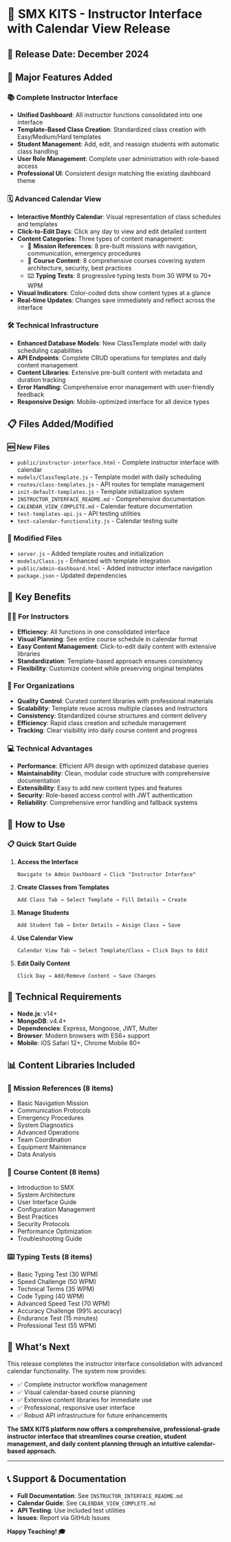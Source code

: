 # 🎉 SMX KITS - Instructor Interface with Calendar View Release

## 📅 Release Date: December 2024

## 🚀 **Major Features Added**

### 📚 **Complete Instructor Interface**
- **Unified Dashboard**: All instructor functions consolidated into one interface
- **Template-Based Class Creation**: Standardized class creation with Easy/Medium/Hard templates
- **Student Management**: Add, edit, and reassign students with automatic class handling
- **User Role Management**: Complete user administration with role-based access
- **Professional UI**: Consistent design matching the existing dashboard theme

### 🗓️ **Advanced Calendar View**
- **Interactive Monthly Calendar**: Visual representation of class schedules and templates
- **Click-to-Edit Days**: Click any day to view and edit detailed content
- **Content Categories**: Three types of content management:
  - 🎯 **Mission References**: 8 pre-built missions with navigation, communication, emergency procedures
  - 📖 **Course Content**: 8 comprehensive courses covering system architecture, security, best practices
  - ⌨️ **Typing Tests**: 8 progressive typing tests from 30 WPM to 70+ WPM
- **Visual Indicators**: Color-coded dots show content types at a glance
- **Real-time Updates**: Changes save immediately and reflect across the interface

### 🛠️ **Technical Infrastructure**
- **Enhanced Database Models**: New ClassTemplate model with daily scheduling capabilities
- **API Endpoints**: Complete CRUD operations for templates and daily content management
- **Content Libraries**: Extensive pre-built content with metadata and duration tracking
- **Error Handling**: Comprehensive error management with user-friendly feedback
- **Responsive Design**: Mobile-optimized interface for all device types

## 📋 **Files Added/Modified**

### 🆕 **New Files**
- `public/instructor-interface.html` - Complete instructor interface with calendar
- `models/ClassTemplate.js` - Template model with daily scheduling
- `routes/class-templates.js` - API routes for template management
- `init-default-templates.js` - Template initialization system
- `INSTRUCTOR_INTERFACE_README.md` - Comprehensive documentation
- `CALENDAR_VIEW_COMPLETE.md` - Calendar feature documentation
- `test-templates-api.js` - API testing utilities
- `test-calendar-functionality.js` - Calendar testing suite

### 🔄 **Modified Files**
- `server.js` - Added template routes and initialization
- `models/Class.js` - Enhanced with template integration
- `public/admin-dashboard.html` - Added instructor interface navigation
- `package.json` - Updated dependencies

## 🎯 **Key Benefits**

### 👨‍🏫 **For Instructors**
- **Efficiency**: All functions in one consolidated interface
- **Visual Planning**: See entire course schedule in calendar format
- **Easy Content Management**: Click-to-edit daily content with extensive libraries
- **Standardization**: Template-based approach ensures consistency
- **Flexibility**: Customize content while preserving original templates

### 🏫 **For Organizations**
- **Quality Control**: Curated content libraries with professional materials
- **Scalability**: Template reuse across multiple classes and instructors
- **Consistency**: Standardized course structures and content delivery
- **Efficiency**: Rapid class creation and schedule management
- **Tracking**: Clear visibility into daily course content and progress

### 💻 **Technical Advantages**
- **Performance**: Efficient API design with optimized database queries
- **Maintainability**: Clean, modular code structure with comprehensive documentation
- **Extensibility**: Easy to add new content types and features
- **Security**: Role-based access control with JWT authentication
- **Reliability**: Comprehensive error handling and fallback systems

## 🚀 **How to Use**

### 📋 **Quick Start Guide**

1. **Access the Interface**
   ```
   Navigate to Admin Dashboard → Click "Instructor Interface"
   ```

2. **Create Classes from Templates**
   ```
   Add Class Tab → Select Template → Fill Details → Create
   ```

3. **Manage Students**
   ```
   Add Student Tab → Enter Details → Assign Class → Save
   ```

4. **Use Calendar View**
   ```
   Calendar View Tab → Select Template/Class → Click Days to Edit
   ```

5. **Edit Daily Content**
   ```
   Click Day → Add/Remove Content → Save Changes
   ```

## 🔧 **Technical Requirements**

- **Node.js**: v14+ 
- **MongoDB**: v4.4+
- **Dependencies**: Express, Mongoose, JWT, Multer
- **Browser**: Modern browsers with ES6+ support
- **Mobile**: iOS Safari 12+, Chrome Mobile 80+

## 📊 **Content Libraries Included**

### 🎯 **Mission References (8 items)**
- Basic Navigation Mission
- Communication Protocols  
- Emergency Procedures
- System Diagnostics
- Advanced Operations
- Team Coordination
- Equipment Maintenance
- Data Analysis

### 📖 **Course Content (8 items)**
- Introduction to SMX
- System Architecture
- User Interface Guide
- Configuration Management
- Best Practices
- Security Protocols
- Performance Optimization
- Troubleshooting Guide

### ⌨️ **Typing Tests (8 items)**
- Basic Typing Test (30 WPM)
- Speed Challenge (50 WPM)
- Technical Terms (35 WPM)
- Code Typing (40 WPM)
- Advanced Speed Test (70 WPM)
- Accuracy Challenge (99% accuracy)
- Endurance Test (15 minutes)
- Professional Test (55 WPM)

## 🎉 **What's Next**

This release completes the instructor interface consolidation with advanced calendar functionality. The system now provides:

- ✅ Complete instructor workflow management
- ✅ Visual calendar-based course planning
- ✅ Extensive content libraries for immediate use
- ✅ Professional, responsive user interface
- ✅ Robust API infrastructure for future enhancements

**The SMX KITS platform now offers a comprehensive, professional-grade instructor interface that streamlines course creation, student management, and daily content planning through an intuitive calendar-based approach.**

---

## 📞 **Support & Documentation**

- **Full Documentation**: See `INSTRUCTOR_INTERFACE_README.md`
- **Calendar Guide**: See `CALENDAR_VIEW_COMPLETE.md`
- **API Testing**: Use included test utilities
- **Issues**: Report via GitHub Issues

**Happy Teaching! 🎓**